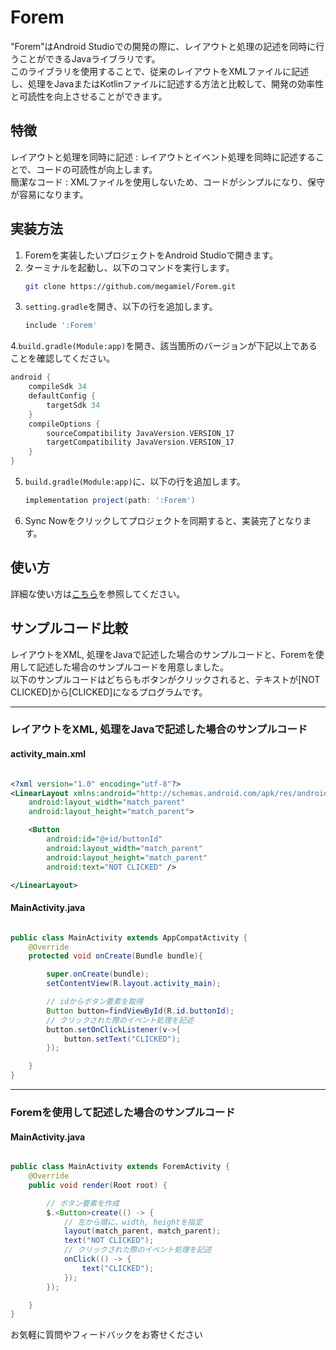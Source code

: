 # Forem

"Forem"はAndroid Studioでの開発の際に、レイアウトと処理の記述を同時に行うことができるJavaライブラリです。  
このライブラリを使用することで、従来のレイアウトをXMLファイルに記述し、処理をJavaまたはKotlinファイルに記述する方法と比較して、開発の効率性と可読性を向上させることができます。


## 特徴
レイアウトと処理を同時に記述 : レイアウトとイベント処理を同時に記述することで、コードの可読性が向上します。  
簡潔なコード : XMLファイルを使用しないため、コードがシンプルになり、保守が容易になります。

## 実装方法
1. Foremを実装したいプロジェクトをAndroid Studioで開きます。
2. ターミナルを起動し、以下のコマンドを実行します。
    ```bash
    git clone https://github.com/megamiel/Forem.git
    ```
3. `setting.gradle`を開き、以下の行を追加します。
    ```gradle
    include ':Forem'
    ```
4.`build.gradle(Module:app)`を開き、該当箇所のバージョンが下記以上であることを確認してください。
```gradle
android {
    compileSdk 34
    defaultConfig {
        targetSdk 34
    }
    compileOptions {
        sourceCompatibility JavaVersion.VERSION_17
        targetCompatibility JavaVersion.VERSION_17
    }
}
```
5. `build.gradle(Module:app)`に、以下の行を追加します。
    ```gradle
    implementation project(path: ':Forem')
    ```
6. Sync Nowをクリックしてプロジェクトを同期すると、実装完了となります。


## 使い方
詳細な使い方は[こちら](https://github.com/megamiel/Forem/tree/master/docs/api/overview.md)を参照してください。


## サンプルコード比較
レイアウトをXML, 処理をJavaで記述した場合のサンプルコードと、Foremを使用して記述した場合のサンプルコードを用意しました。  
以下のサンプルコードはどちらもボタンがクリックされると、テキストが[NOT CLICKED]から[CLICKED]になるプログラムです。

---
### レイアウトをXML, 処理をJavaで記述した場合のサンプルコード

#### activity_main.xml
```XML

<?xml version="1.0" encoding="utf-8"?>
<LinearLayout xmlns:android="http://schemas.android.com/apk/res/android"
    android:layout_width="match_parent"
    android:layout_height="match_parent">

    <Button
        android:id="@+id/buttonId"
        android:layout_width="match_parent"
        android:layout_height="match_parent"
        android:text="NOT CLICKED" />

</LinearLayout>

```

#### MainActivity.java
```Java

public class MainActivity extends AppCompatActivity {
    @Override
    protected void onCreate(Bundle bundle){

        super.onCreate(bundle);
        setContentView(R.layout.activity_main);

        // idからボタン要素を取得
        Button button=findViewById(R.id.buttonId);
        // クリックされた際のイベント処理を記述
        button.setOnClickListener(v->{
            button.setText("CLICKED");
        });

    }
}

```
---

### Foremを使用して記述した場合のサンプルコード

#### MainActivity.java
```Java

public class MainActivity extends ForemActivity {
    @Override
    public void render(Root root) {

        // ボタン要素を作成
        $.<Button>create(() -> {
            // 左から順に、width, heightを指定
            layout(match_parent, match_parent);
            text("NOT CLICKED");
            // クリックされた際のイベント処理を記述
            onClick(() -> {
                text("CLICKED");
            });
        });

    }
}

```


お気軽に質問やフィードバックをお寄せください
